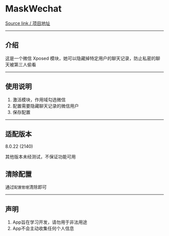 # MaskWechat

[Source link / 项目地址](https://github.com/Mingyueyixi/MaskWechat)

---

## 介绍
这是一个微信 Xposed 模块，她可以隐藏掉特定用户的聊天记录，防止私密的聊天被第三人偷看

---

## 使用说明

1.  激活模块，作用域勾选微信    
2.  配置需要隐藏聊天记录的微信用户    
3.  保存配置    

---

## 适配版本

8.0.22 (2140)

其他版本未经测试，不保证功能可用

## 清除配置

通过`配置管理`清除即可

---

## 声明

1. App旨在学习开发，请勿用于非法用途
2. App不会主动收集任何个人信息  


